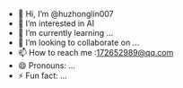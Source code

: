 - 👋 Hi, I’m @huzhonglin007
- 👀 I’m interested in AI
- 🌱 I’m currently learning ...
- 💞️ I’m looking to collaborate on ...
- 📫 How to reach me :172652989@qq.com
- 😄 Pronouns: ...
- ⚡ Fun fact: ...

<!---
huzhonglin007/huzhonglin007 is a ✨ special ✨ repository because its `README.md` (this file) appears on your GitHub profile.
You can click the Preview link to take a look at your changes.
--->
